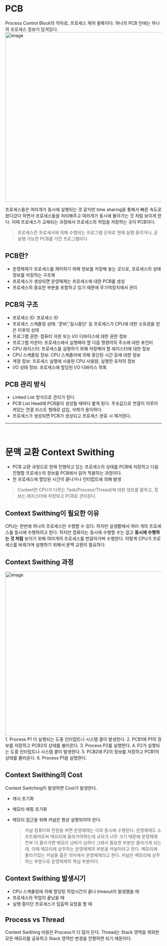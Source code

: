 # PCB
Process Control Block의 약자로, 프로세스 제어 블록이다. 하나의 PCB 안에는 하나의 프로세스 정보가 담겨있다.</br>
<img width="546" alt="image" src="https://github.com/amazinguss/cs_study/assets/57309311/f8dfdfe3-80d0-4e9d-b430-5a63a4177410">

프로세스들은 여러개가 동시에 실행되는 것 같지만 time sharing을 통해서 빠른 속도로 왔다갔다 하면서 프로세스들을 처리해주고
여러개가 동시에 돌아가는 것 처럼 보이게 한다. 이때 프로세스가 교체되는 과정에서 프로세스의 작업을 저장하는 곳이 PCB이다.
> 프로세스란 프로세서에 의해 수행되는 프로그램 단위로 현재 실행 중이거나, 곧 실행 가능한 PCB를 가진 프로그램이다.
## PCB란?
* 운영체제가 프로세스를 제어하기 위해 정보를 저장해 놓는 곳으로, 프로세스의 상태 정보를 저장하는 구조체
* 프로세스가 생성되면 운영체제는 프로세스에 대한 PCB를 생성
* 프로세스의 중요한 부분을 포함하고 있기 때문에 주기억장치에서 관리


## PCB의 구조
* 프로세스 ID: 프로세스 ID
* 프로세스 스케줄링 상태: '준비','일시중단' 등 프로세스가 CPU에 대한 소유권을 얻은 이후의 상태
* 프로그램 권한: 컴퓨터 자원 또는 I/O 디바이스에 대한 권한 정보
* 프로그램 카운터: 프로세스에서 실행해야 할 다음 명령어의 주소에 대한 포인터
* CPU 레지스터: 프로세스를 실행하기 위해 저장해야 할 레지스터에 대한 정보
* CPU 스케줄링 정보: CPU 스케줄러에 의해 중단된 시간 등에 대한 정보
* 계정 정보: 프로세스 실행에 사용된 CPU 사용량, 실행한 유저의 정보
* I/O 상태 정보: 프로세스에 할당된 I/O 디바이스 목록

## PCB 관리 방식
* Linked List 방식으로 관리가 된다.
* PCB List Head에 PCB들이 생성될 때마다 붙게 된다. 주솟값으로 연결이 이루어져있는 연결 리스트 형태로 삽입, 삭제가 용이하다.
* 프로세스가 생성되면 PCB가 생성되고 프로세스 완료 시 제거된다.

---
</br>

# 문맥 교환 Context Swithing
* PCB 교환 과정으로 현재 진행하고 있는 프로세스의 상태를 PCB에 저장하고 다음 진행할 프로세스의
정보를 PCB에서 읽어 적용하는 과정이다.
* 한 프로세스에 할당된 시간이 끝나거나 인터럽트에 의해 발생

> Context란
> CPU가 다루는 Task(Process/Thread)에 대한 정보를 말하고, 정보는 레지스터에 저장돠고 PCB로 관리된다.

## Context Swithing이 필요한 이유
CPU는 한번에 하나의 프로세스만 수행할 수 있다. 하지만 실생활에서 여러 개의 프로세스를 동시에 수행하려고 한다.
하지만 컴퓨터는 동시에 수행할 수는 없고 **동시에 수행하는 것 처럼** 보이기 위해 여러개의 프로세스를 번갈아가며 수행한다.
이렇게 CPU가 프로세스를 바꿔가며 실행하기 위해서 문맥 교환이 필요하다. 

## Context Swithing 과정
<img width="529" alt="image" src="https://github.com/amazinguss/cs_study/assets/57309311/d2f5ba76-8c6e-4219-96d6-b203db266205">
1. Process P1 이 실행되는 도중 인터럽트나 시스템 콜이 발생한다.
2. PCB1에 P1의 정보를 저장하고 PCB2의 상태를 불러온다.
3. Process P2를 실행한다.
4. P2가 실행되는 도중 인터럽트나 시스템 콜이 발생한다.
5. PCB2에 P2의 정보를 저장하고 PCB1의 상태를 불러온다.
6. Process P1을 실행한다.

## Context Swithing의 Cost
Context Switching이 발생하면 Cost가 발생한다.
* 캐시 초기화
* 메모리 매핑 초기화
* 메모리 접근을 위해 커널은 항상 실행되어야 한다.

  > 커널
  > 컴퓨터와 전원을 켜면 운영체제는 이와 동시에 수행된다. 운영체제도 소프트웨어로써 메모리에 올라가야하는데
  > 규모가 너무 크기 때문에 운영체제 전부 다 올라가면 메모리 낭비가 심하다
  > 그래서 필요한 부분만 올라가게 되는데, 이때 메모리에 상주하는 운영체제의 부분을 커널이라고 한다.
  > 메모리에 올라가있는 커널을 좁은 의미에서 운영체제라고 한다.
  > 커널은 메모리에 상주하는 부분으로 운영체제의 핵심 부분이다.

## Context Swithing 발생시기
* CPU 스케쥴링에 의해 할당된 작업시간이 끝나 timeout이 발생했을 때
* 프로세스의 작업이 끝났을 때
* 실행 중이던 프로세스가 입출력 요청을 할 때

## Process vs Thread
Context Swithing 비용은 Process가 더 많이 든다. Thread는 Stack 영역을 제외한 모든 메모리를 공유하고 Stack 영역만 변경을 진행하면 되기 때문이다.
  
